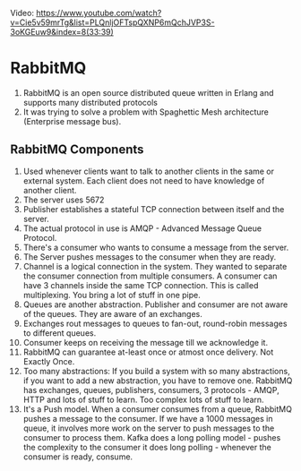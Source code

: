 Video: https://www.youtube.com/watch?v=Cie5v59mrTg&list=PLQnljOFTspQXNP6mQchJVP3S-3oKGEuw9&index=8(33:39)

# RabbitMQ

1. RabbitMQ is an open source distributed queue written in Erlang and supports many distributed protocols
2. It was trying to solve a problem with Spaghettic Mesh architecture (Enterprise message bus). 

## RabbitMQ Components
1. Used whenever clients want to talk to another clients in the same or external system. Each client does not need to have knowledge of another client.
2. The server uses 5672
3. Publisher establishes a stateful TCP connection between itself and the server. 
4. The actual protocol in use is AMQP - Advanced Message Queue Protocol.
5. There's a consumer who wants to consume a message from the server.
6. The Server pushes messages to the consumer when they are ready.
7. Channel is a logical connection in the system. They wanted to separate the consumer connection from multiple consumers. A consumer can have 3 channels inside the same TCP connection. This is called multiplexing. You bring a lot of stuff in one pipe.
8. Queues are another abstraction. Publisher and consumer are not aware of the queues. They are aware of an exchanges.
9. Exchanges rout messages to queues to fan-out, round-robin messages to different queues.
10. Consumer keeps on receiving the message till we acknowledge it.
11. RabbitMQ can guarantee at-least once or atmost once delivery. Not Exactly Once.
12. Too many abstractions: If you build a system with so many abstractions, if you want to add a new abstraction, you have to remove one. RabbitMQ has exchanges, queues, publishers, consumers, 3 protocols - AMQP, HTTP and lots of stuff to learn. Too complex lots of stuff to learn.
13. It's a Push model. When a consumer consumes from a queue, RabbitMQ pushes a message to the consumer. If we have a 1000 messages in queue, it involves more work on the server to push messages to the consumer to process them. Kafka does a long polling model - pushes the complexity to the consumer it does long polling - whenever the consumer is ready, consume. 




